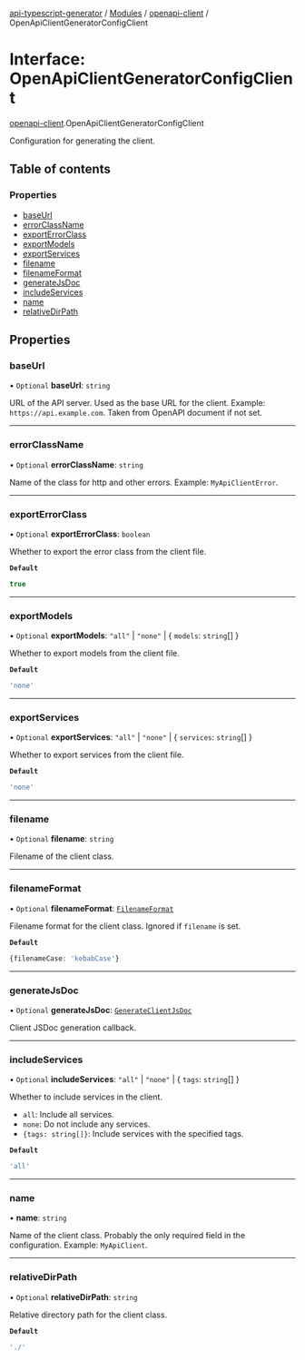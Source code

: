 [api-typescript-generator](../../README.md) / [Modules](../modules.md) / [openapi-client](../modules/openapi_client.md) / OpenApiClientGeneratorConfigClient

# Interface: OpenApiClientGeneratorConfigClient

[openapi-client](../modules/openapi_client.md).OpenApiClientGeneratorConfigClient

Configuration for generating the client.

## Table of contents

### Properties

- [baseUrl](openapi_client.OpenApiClientGeneratorConfigClient.md#baseurl)
- [errorClassName](openapi_client.OpenApiClientGeneratorConfigClient.md#errorclassname)
- [exportErrorClass](openapi_client.OpenApiClientGeneratorConfigClient.md#exporterrorclass)
- [exportModels](openapi_client.OpenApiClientGeneratorConfigClient.md#exportmodels)
- [exportServices](openapi_client.OpenApiClientGeneratorConfigClient.md#exportservices)
- [filename](openapi_client.OpenApiClientGeneratorConfigClient.md#filename)
- [filenameFormat](openapi_client.OpenApiClientGeneratorConfigClient.md#filenameformat)
- [generateJsDoc](openapi_client.OpenApiClientGeneratorConfigClient.md#generatejsdoc)
- [includeServices](openapi_client.OpenApiClientGeneratorConfigClient.md#includeservices)
- [name](openapi_client.OpenApiClientGeneratorConfigClient.md#name)
- [relativeDirPath](openapi_client.OpenApiClientGeneratorConfigClient.md#relativedirpath)

## Properties

### baseUrl

• `Optional` **baseUrl**: `string`

URL of the API server. Used as the base URL for the client. Example: `https://api.example.com`. Taken from
OpenAPI document if not set.

___

### errorClassName

• `Optional` **errorClassName**: `string`

Name of the class for http and other errors. Example: `MyApiClientError`.

___

### exportErrorClass

• `Optional` **exportErrorClass**: `boolean`

Whether to export the error class from the client file.

**`Default`**

```ts
true
```

___

### exportModels

• `Optional` **exportModels**: ``"all"`` \| ``"none"`` \| \{ `models`: `string`[]  }

Whether to export models from the client file.

**`Default`**

```ts
'none'
```

___

### exportServices

• `Optional` **exportServices**: ``"all"`` \| ``"none"`` \| \{ `services`: `string`[]  }

Whether to export services from the client file.

**`Default`**

```ts
'none'
```

___

### filename

• `Optional` **filename**: `string`

Filename of the client class.

___

### filenameFormat

• `Optional` **filenameFormat**: [`FilenameFormat`](index.FilenameFormat.md)

Filename format for the client class. Ignored if `filename` is set.

**`Default`**

```ts
{filenameCase: 'kebabCase'}
```

___

### generateJsDoc

• `Optional` **generateJsDoc**: [`GenerateClientJsDoc`](../modules/openapi_client.md#generateclientjsdoc)

Client JSDoc generation callback.

___

### includeServices

• `Optional` **includeServices**: ``"all"`` \| ``"none"`` \| \{ `tags`: `string`[]  }

Whether to include services in the client.

- `all`: Include all services.
- `none`: Do not include any services.
- `{tags: string[]}`: Include services with the specified tags.

**`Default`**

```ts
'all'
```

___

### name

• **name**: `string`

Name of the client class. Probably the only required field in the configuration. Example: `MyApiClient`.

___

### relativeDirPath

• `Optional` **relativeDirPath**: `string`

Relative directory path for the client class.

**`Default`**

```ts
'./'
```
